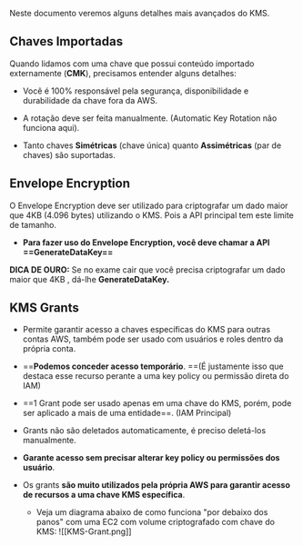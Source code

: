Neste documento veremos alguns detalhes mais avançados do KMS.

## Chaves Importadas
Quando lidamos com uma chave que possui conteúdo importado externamente (**CMK**), precisamos entender alguns detalhes:

- Você é 100% responsável pela segurança, disponibilidade e durabilidade da chave fora da AWS.

- A rotação deve ser feita manualmente. (Automatic Key Rotation não funciona aqui).

- Tanto chaves **Simétricas** (chave única) quanto **Assimétricas** (par de chaves) são suportadas.

## Envelope Encryption
O Envelope Encryption deve ser utilizado para criptografar um dado maior que 4KB (4.096 bytes) utilizando o KMS. Pois a API principal tem este limite de tamanho.

- **Para fazer uso do Envelope Encryption, você deve chamar a API ==GenerateDataKey==**

**DICA DE OURO:** Se no exame cair que você precisa criptografar um dado maior que 4KB , dá-lhe **GenerateDataKey.**


## KMS Grants
- Permite garantir acesso a chaves específicas do KMS para outras contas AWS, também pode ser usado com usuários e roles dentro da própria conta.

- ==**Podemos conceder acesso temporário**. ==(É justamente isso que destaca esse recurso perante a uma key policy ou permissão direta do IAM)

- ==1 Grant pode ser usado apenas em uma chave do KMS, porém, pode ser aplicado a mais de uma entidade==. (IAM Principal)

- Grants não são deletados automaticamente, é preciso deletá-los manualmente.

- **Garante acesso sem precisar alterar key policy ou permissões dos usuário**.

- Os grants **são muito utilizados pela própria AWS para garantir acesso de recursos a uma chave KMS específica**. 

	- Veja um diagrama abaixo de como funciona "por debaixo dos panos" com uma EC2 com volume criptografado com chave do KMS:
		![[KMS-Grant.png]]